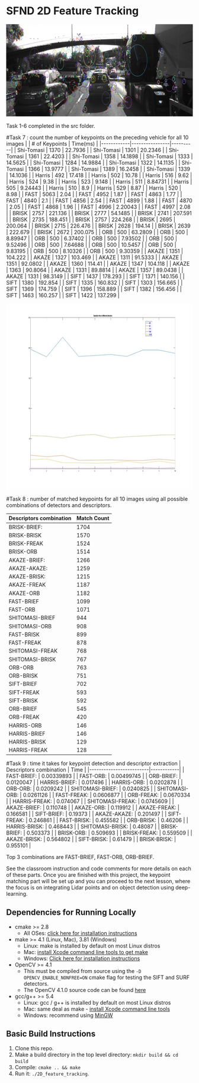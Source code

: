 # SFND 2D Feature Tracking

<img src="images/keypoints.png" width="820" height="248" />

Task 1-6 completed in the src folder.

#Task 7 : count the number of keypoints on the preceding vehicle for all 10 images
|            | # of Keypoints | Time(ms) |
|------------|----------------|----------|
| Shi-Tomasi | 1370           | 22.7936  |
| Shi-Tomasi | 1301           | 20.2346  |
| Shi-Tomasi | 1361           | 22.4203  |
| Shi-Tomasi | 1358           | 14.1898  |
| Shi-Tomasi | 1333           | 14.5625  |
| Shi-Tomasi | 1284           | 14.9884  |
| Shi-Tomasi | 1322           | 14.1135  |
| Shi-Tomasi | 1366           | 13.9777  |
| Shi-Tomasi | 1389           | 16.2458  |
| Shi-Tomasi | 1339           | 14.1036  |
| Harris     | 492            | 17.418   |
| Harris     | 502            | 10.78    |
| Harris     | 516            | 9.62     |
| Harris     | 524            | 9.38     |
| Harris     | 523            | 9.148    |
| Harris     | 511            | 8.84731  |
| Harris     | 505            | 9.24443  |
| Harris     | 510            | 8.9      |
| Harris     | 529            | 8.87     |
| Harris     | 520            | 8.98     |
| FAST       | 5063           | 2.04     |
| FAST       | 4952           | 1.87     |
| FAST       | 4863           | 1.77     |
| FAST       | 4840           | 2.1      |
| FAST       | 4856           | 2.54     |
| FAST       | 4899           | 1.88     |
| FAST       | 4870           | 2.05     |
| FAST       | 4868           | 1.96     |
| FAST       | 4996           | 2.20043  |
| FAST       | 4997           | 2.08     |
| BRISK      | 2757           | 221.136  |
| BRISK      | 2777           | 54.1485  |
| BRISK      | 2741           | 207.591  |
| BRISK      | 2735           | 188.451  |
| BRISK      | 2757           | 224.268  |
| BRISK      | 2695           | 200.064  |
| BRISK      | 2715           | 226.476  |
| BRISK      | 2628           | 194.14   |
| BRISK      | 2639           | 222.679  |
| BRISK      | 2672           | 200.075  |
| ORB        | 500            | 63.2809  |
| ORB        | 500            | 8.89947  |
| ORB        | 500            | 6.37402  |
| ORB        | 500            | 7.93502  |
| ORB        | 500            | 9.52496  |
| ORB        | 500            | 7.64688  |
| ORB        | 500            | 10.5457  |
| ORB        | 500            | 9.83195  |
| ORB        | 500            | 8.10326  |
| ORB        | 500            | 9.30359  |
| AKAZE      | 1351           | 104.222  |
| AKAZE      | 1327           | 103.469  |
| AKAZE      | 1311           | 91.5333  |
| AKAZE      | 1351           | 92.0802  |
| AKAZE      | 1360           | 114.41   |
| AKAZE      | 1347           | 104.118  |
| AKAZE      | 1363           | 90.8064  |
| AKAZE      | 1331           | 89.8814  |
| AKAZE      | 1357           | 89.0438  |
| AKAZE      | 1331           | 98.3149  |
| SIFT       | 1437           | 178.293  |
| SIFT       | 1371           | 140.156  |
| SIFT       | 1380           | 192.854  |
| SIFT       | 1335           | 160.832  |
| SIFT       | 1303           | 156.665  |
| SIFT       | 1369           | 174.759  |
| SIFT       | 1396           | 158.889  |
| SIFT       | 1382           | 156.456  |
| SIFT       | 1463           | 160.257  |
| SIFT       | 1422           | 137.299  |

<img src="fig1.jpg" width="820" height="500" />

#Task 8 : number of matched keypoints for all 10 images using all possible combinations of detectors and descriptors. 

| Descriptors combination | Match Count |
|-------------------------|-------------|
| BRISK-BRIEF:            | 1704        |
| BRISK-BRISK             | 1570        |
| BRISK-FREAK             | 1524        |
| BRISK-ORB               | 1514        |
| AKAZE-BRIEF:            | 1266        |
| AKAZE-AKAZE:            | 1259        |
| AKAZE-BRISK:            | 1215        |
| AKAZE-FREAK             | 1187        |
| AKAZE-ORB               | 1182        |
| FAST-BRIEF              | 1099        |
| FAST-ORB                | 1071        |
| SHITOMASI-BRIEF         | 944         |
| SHITOMASI-ORB           | 908         |
| FAST-BRISK              | 899         |
| FAST-FREAK              | 878         |
| SHITOMASI-FREAK         | 768         |
| SHITOMASI-BRISK         | 767         |
| ORB-ORB                 | 763         |
| ORB-BRISK               | 751         |
| SIFT-BRIEF              | 702         |
| SIFT-FREAK              | 593         |
| SIFT-BRISK              | 592         |
| ORB-BRIEF               | 545         |
| ORB-FREAK               | 420         |
| HARRIS-ORB              | 146         |
| HARRIS-BRIEF            | 146         |
| HARRIS-BRISK            | 129         |
| HARRIS-FREAK            | 128         |


#Task 9 : time it takes for keypoint detection and descriptor extraction
| Descriptors combination | Time       |
|-------------------------|------------|
| FAST-BRIEF:             | 0.00339893 |
| FAST-ORB:               | 0.00499745 |
| ORB-BRIEF:              | 0.0120047  |
| HARRIS-BRIEF:           | 0.017496   |
| HARRIS-ORB:             | 0.0202878  |
| ORB-ORB:                | 0.0209242  |
| SHITOMASI-BRIEF:        | 0.0240825  |
| SHITOMASI-ORB:          | 0.0261126  |
| FAST-FREAK:             | 0.0606877  |
| ORB-FREAK:              | 0.0670334  |
| HARRIS-FREAK:           | 0.074067   |
| SHITOMASI-FREAK:        | 0.0745609  |
| AKAZE-BRIEF:            | 0.110748   |
| AKAZE-ORB:              | 0.119912   |
| AKAZE-FREAK:            | 0.166581   |
| SIFT-BRIEF:             | 0.19373    |
| AKAZE-AKAZE:            | 0.201497   |
| SIFT-FREAK:             | 0.246861   |
| FAST-BRISK:             | 0.455582   |
| ORB-BRISK:              | 0.46206    |
| HARRIS-BRISK:           | 0.468443   |
| SHITOMASI-BRISK:        | 0.48087    |
| BRISK-BRIEF:            | 0.503373   |
| BRISK-ORB:              | 0.509693   |
| BRISK-FREAK:            | 0.559509   |
| AKAZE-BRISK:            | 0.564802   |
| SIFT-BRISK:             | 0.61479    |
| BRISK-BRISK:            | 0.955101   |


Top 3 combinations are FAST-BRIEF, FAST-ORB, ORB-BRIEF.


See the classroom instruction and code comments for more details on each of these parts. Once you are finished with this project, the keypoint matching part will be set up and you can proceed to the next lesson, where the focus is on integrating Lidar points and on object detection using deep-learning. 

## Dependencies for Running Locally
* cmake >= 2.8
  * All OSes: [click here for installation instructions](https://cmake.org/install/)
* make >= 4.1 (Linux, Mac), 3.81 (Windows)
  * Linux: make is installed by default on most Linux distros
  * Mac: [install Xcode command line tools to get make](https://developer.apple.com/xcode/features/)
  * Windows: [Click here for installation instructions](http://gnuwin32.sourceforge.net/packages/make.htm)
* OpenCV >= 4.1
  * This must be compiled from source using the `-D OPENCV_ENABLE_NONFREE=ON` cmake flag for testing the SIFT and SURF detectors.
  * The OpenCV 4.1.0 source code can be found [here](https://github.com/opencv/opencv/tree/4.1.0)
* gcc/g++ >= 5.4
  * Linux: gcc / g++ is installed by default on most Linux distros
  * Mac: same deal as make - [install Xcode command line tools](https://developer.apple.com/xcode/features/)
  * Windows: recommend using [MinGW](http://www.mingw.org/)

## Basic Build Instructions

1. Clone this repo.
2. Make a build directory in the top level directory: `mkdir build && cd build`
3. Compile: `cmake .. && make`
4. Run it: `./2D_feature_tracking`.
